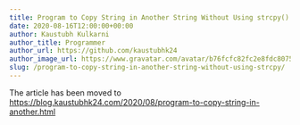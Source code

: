 ```yaml
---
title: Program to Copy String in Another String Without Using strcpy()
date: 2020-08-16T12:00:00+00:00
author: Kaustubh Kulkarni
author_title: Programmer
author_url: https://github.com/kaustubhk24
author_image_url: https://www.gravatar.com/avatar/b76fcfc82fc2e8fdc8075636f1735f61?s=200
slug: /program-to-copy-string-in-another-string-without-using-strcpy/
---
```

The article has been moved to https://blog.kaustubhk24.com/2020/08/program-to-copy-string-in-another.html